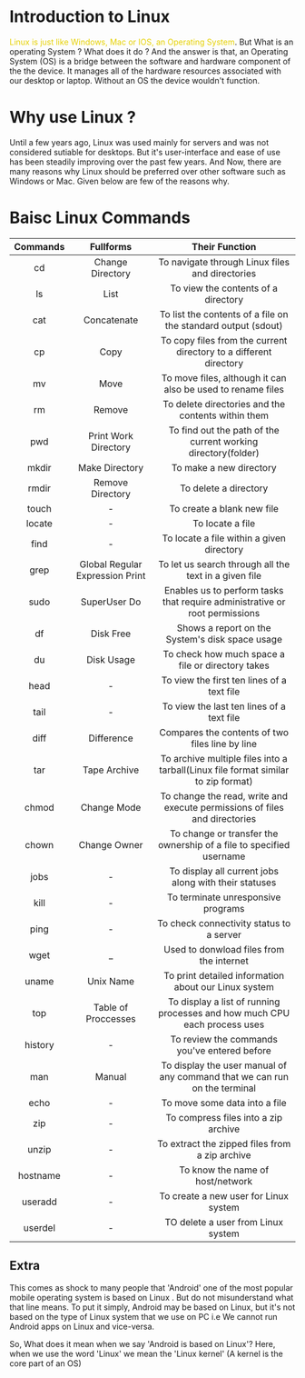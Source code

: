 <style>
    .highlight{
        color: #E6D100
    }
</style>

# Introduction to Linux

<span class="highlight">Linux is just like Windows, Mac or IOS, an Operating System</span>. But What is an operating System ? What does it do ? And the answer is that, an Operating System (OS) is a bridge between the software and hardware  component of the the device. It manages all of the hardware resources associated with our desktop or laptop. Without an OS the device wouldn't function.

# Why use Linux ?

Until a few years ago, Linux was used mainly for servers and was not considered sutiable for desktops. But it's user-interface and ease of use has been steadily improving over the past few years. And Now, there are many reasons why Linux should be preferred over other software such as Windows or Mac. Given below are few of the reasons why.

# Baisc Linux Commands

| Commands | Fullforms | Their Function |
| :------: | :-------: | :------------: | 
| cd | Change Directory | To navigate through Linux files and directories |    
| ls | List |  To view the contents of a directory |
| cat | Concatenate | To list the contents of a file on the standard output (sdout) |        
| cp | Copy | To copy files from the current directory to a different directory |
| mv | Move | To move files, although it can also be used to rename files |
| rm | Remove | To delete directories and the contents within them |
| pwd | Print Work Directory | To find out the path of the current working directory(folder) |
| mkdir | Make Directory | To make a new directory |
| rmdir | Remove Directory | To delete a directory |
| touch | - | To create a blank new file |
| locate | - | To locate a file |
| find | - | To locate a file within a given directory |
| grep | Global Regular Expression Print | To let us search through all the text in a given file |
| sudo | SuperUser Do | Enables us to perform tasks that require administrative or root permissions |
| df | Disk Free | Shows a report on the System's disk space usage |
| du | Disk Usage | To check how much space a file or directory takes |
| head | - | To view the first ten lines of a text file |
| tail | - | To view the last ten lines of a text file |
| diff | Difference | Compares the contents of two files line by line |
| tar | Tape Archive | To archive multiple files into a tarball(Linux file format similar to zip format) |
| chmod | Change Mode | To change the read, write and execute permissions of files and directories |
| chown | Change Owner | To change or transfer the ownership of a file to specified username |
| jobs | - | To display all current jobs along with their statuses |
| kill | - | To terminate unresponsive programs |
| ping | - | To check connectivity status to a server |
| wget | _ | Used to donwload files from the internet |
| uname | Unix Name | To print detailed information about our Linux system |
| top | Table of Proccesses | To display a list of running processes and how much CPU each process uses |
| history | - | To review the commands you've entered before |
| man | Manual | To display the user manual of any command that we can run on the terminal |
| echo | - | To move some data into a file |
| zip | - | To compress files into a zip archive |
| unzip | - | To extract the zipped files from a zip archive |
| hostname | - | To know the name of host/network |
| useradd | - | To create a new user for Linux system |
| userdel | - | TO delete a user from Linux system |

## Extra
 
This comes as shock to many people that 'Android' one of the most popular mobile operating system is based on Linux . But do not misunderstand what that line means. To put it simply, Android may be based on Linux, but it's not based on the type of Linux system that we use on PC i.e We cannot run Android apps on Linux and vice-versa. 

So, What does it mean when we say 'Android is based on Linux'? Here, when we use the word 'Linux' we mean the 'Linux kernel' (A kernel is the core part of an OS)